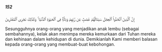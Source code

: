 ##### 152

<span class="ayah">إِنَّ ٱلَّذِينَ ٱتَّخَذُوا۟ ٱلْعِجْلَ سَيَنَالُهُمْ غَضَبٌۭ مِّن رَّبِّهِمْ وَذِلَّةٌۭ فِى ٱلْحَيَوٰةِ ٱلدُّنْيَا ۚ وَكَذَٰلِكَ نَجْزِى ٱلْمُفْتَرِينَ</span>

<span class="ayah_translation">Sesungguhnya orang-orang yang menjadikan anak lembu (sebagai sembahannya), kelak akan menimpa mereka kemurkaan dari Tuhan mereka dan kehinaan dalam kehidupan di dunia. Demikianlah Kami memberi balasan kepada orang-orang yang membuat-buat kebohongan.</span>
